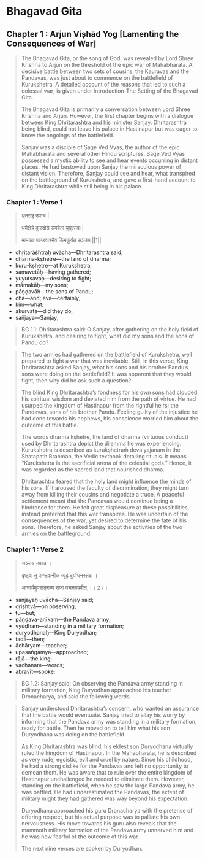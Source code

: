 # Bhagavad Gita

## Chapter 1 : Arjun Viṣhād Yog [Lamenting the Consequences of War]

> The Bhagavad Gita, or the song of God, was revealed by Lord Shree Krishna to Arjun on the threshold of the epic war of Mahabharata. A decisive battle between two sets of cousins, the Kauravas and the Pandavas, was just about to commence on the battlefield of Kurukshetra. A detailed account of the reasons that led to such a colossal war; is given under Introduction-The Setting of the Bhagavad Gita.
>
> The Bhagavad Gita is primarily a conversation between Lord Shree Krishna and Arjun. However, the first chapter begins with a dialogue between King Dhritarashtra and his minister Sanjay. Dhritarashtra being blind, could not leave his palace in Hastinapur but was eager to know the ongoings of the battlefield.
>
> Sanjay was a disciple of Sage Ved Vyas, the author of the epic Mahabharata and several other Hindu scriptures. Sage Ved Vyas possessed a mystic ability to see and hear events occurring in distant places. He had bestowed upon Sanjay the miraculous power of distant vision. Therefore, Sanjay could see and hear, what transpired on the battleground of Kurukshetra, and gave a first-hand account to King Dhritarashtra while still being in his palace.

### Chapter 1 : Verse 1

> धृतराष्ट्र उवाच |
> 
> धर्मक्षेत्रे कुरुक्षेत्रे समवेता युयुत्सवः |
>
> मामकाः पाण्डवाश्चैव किमकुर्वत सञ्जय ||1||

* dhṛitarāśhtraḥ uvācha—Dhritarashtra said;
* dharma-kṣhetre—the land of dharma; 
* kuru-kṣhetre—at Kurukshetra; 
* samavetāḥ—having gathered; 
* yuyutsavaḥ—desiring to fight; 
* māmakāḥ—my sons; 
* pāṇḍavāḥ—the sons of Pandu; 
* cha—and; eva—certainly; 
* kim—what; 
* akurvata—did they do; 
* sañjaya—Sanjay;

> BG 1.1: Dhritarashtra said: O Sanjay, after gathering on the holy field of Kurukshetra, and desiring to fight, what did my sons and the sons of Pandu do?

> The two armies had gathered on the battlefield of Kurukshetra, well prepared to fight a war that was inevitable. Still, in this verse, King Dhritarashtra asked Sanjay, what his sons and his brother Pandu’s sons were doing on the battlefield? It was apparent that they would fight, then why did he ask such a question?
> 
> The blind King Dhritarashtra’s fondness for his own sons had clouded his spiritual wisdom and deviated him from the path of virtue. He had usurped the kingdom of Hastinapur from the rightful heirs; the Pandavas, sons of his brother Pandu. Feeling guilty of the injustice he had done towards his nephews, his conscience worried him about the outcome of this battle.
> 
> The words dharma kṣhetre, the land of dharma (virtuous conduct) used by Dhritarashtra depict the dilemma he was experiencing.  Kurukshetra is described as kurukṣhetraṁ deva yajanam in the Shatapath Brahman, the Vedic textbook detailing rituals. It means “Kurukshetra is the sacrificial arena of the celestial gods.” Hence, it was regarded as the sacred land that nourished dharma. 
> 
> Dhritarashtra feared that the holy land might influence the minds of his sons. If it aroused the faculty of discrimination, they might turn away from killing their cousins and negotiate a truce. A peaceful settlement meant that the Pandavas would continue being a hindrance for them. He felt great displeasure at these possibilities, instead preferred that this war transpires. He was uncertain of the consequences of the war, yet desired to determine the fate of his sons. Therefore, he asked Sanjay about the activities of the two armies on the battleground.

### Chapter 1 : Verse 2

> सञ्जय उवाच ।
>
> दृष्ट्वा तु पाण्डवानीकं व्यूढं दुर्योधनस्तदा ।
>
> आचार्यमुपसङ्गम्य राजा वचनमब्रवीत् ।। 2।।

* sanjayaḥ uvācha—Sanjay said;
* dṛiṣhṭvā—on observing;
* tu—but;
* pāṇḍava-anīkam—the Pandava army;
* vyūḍham—standing in a military formation;
* duryodhanaḥ—King Duryodhan;
* tadā—then;
* āchāryam—teacher;
* upasaṅgamya—approached;
* rājā—the king;
* vachanam—words;
* abravīt—spoke;

> BG 1.2: Sanjay said: On observing the Pandava army standing in military formation, King Duryodhan approached his teacher Dronacharya, and said the following words.

> Sanjay understood Dhritarashtra’s concern, who wanted an assurance that the battle would eventuate. Sanjay tried to allay his worry by informing that the Pandava army was standing in a military formation, ready for battle. Then he moved on to tell him what his son Duryodhana was doing on the battlefield.
>
> As King Dhritarashtra was blind, his eldest son Duryodhana virtually ruled the kingdom of Hastinapur. In the Mahabharata, he is described as very rude, egoistic, evil and cruel by nature. Since his childhood, he had a strong dislike for the Pandavas and left no opportunity to demean them. He was aware that to rule over the entire kingdom of Hastinapur unchallenged he needed to eliminate them. However, standing on the battlefield, when he saw the large Pandava army, he was baffled.  He had underestimated the Pandavas, the extent of military might they had gathered was way beyond his expectation.
>
> Duryodhana approached his guru Dronacharya with the pretense of offering respect, but his actual purpose was to palliate his own nervousness. His move towards his guru also reveals that the mammoth military formation of the Pandava army unnerved him and he was now fearful of the outcome of this war.
> 
> The next nine verses are spoken by Duryodhan.
